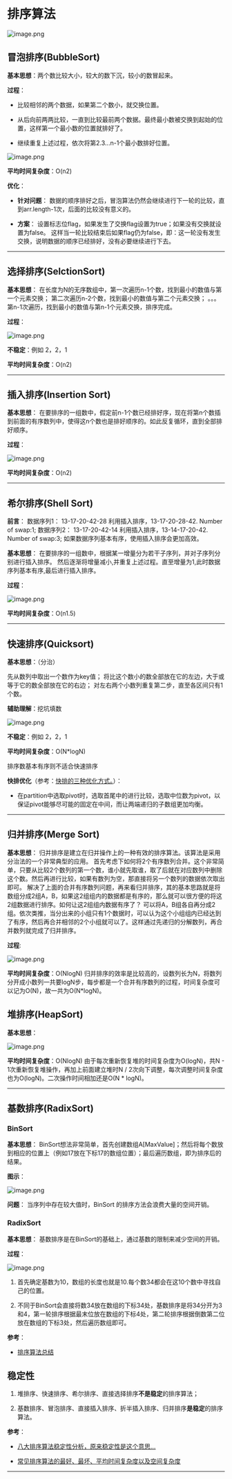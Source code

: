 # 排序算法

![image.png](https://ww1.sinaimg.cn/large/006alGmrgy1gc44gj1qytj314m0idmzp.jpg)

## 冒泡排序(BubbleSort)

**基本思想**：两个数比较大小，较大的数下沉，较小的数冒起来。

**过程**：

- 比较相邻的两个数据，如果第二个数小，就交换位置。

- 从后向前两两比较，一直到比较最前两个数据。最终最小数被交换到起始的位置，这样第一个最小数的位置就排好了。

- 继续重复上述过程，依次将第2.3...n-1个最小数排好位置。

![image.png](https://ww1.sinaimg.cn/large/006alGmrly1g9gb98xvdtj30lj0ann3q.jpg)

**平均时间复杂度**：O(n2)

**优化**：

- **针对问题**：
    数据的顺序排好之后，冒泡算法仍然会继续进行下一轮的比较，直到arr.length-1次，后面的比较没有意义的。

- **方案**：
    设置标志位flag，如果发生了交换flag设置为true；如果没有交换就设置为false。
    这样当一轮比较结束后如果flag仍为false，即：这一轮没有发生交换，说明数据的顺序已经排好，没有必要继续进行下去。

---

## 选择排序(SelctionSort)

**基本思想**：
在长度为N的无序数组中，第一次遍历n-1个数，找到最小的数值与第一个元素交换；
第二次遍历n-2个数，找到最小的数值与第二个元素交换；
。。。
第n-1次遍历，找到最小的数值与第n-1个元素交换，排序完成。

**过程**：

![image.png](https://ww1.sinaimg.cn/large/006alGmrly1g9gbd69tzkj30lk0ay0vc.jpg)

**不稳定**：例如 2，2，1

**平均时间复杂度**：O(n2)

---

## 插入排序(Insertion Sort)

**基本思想**：
在要排序的一组数中，假定前n-1个数已经排好序，现在将第n个数插到前面的有序数列中，使得这n个数也是排好顺序的。如此反复循环，直到全部排好顺序。

**过程**：

![image.png](https://ww1.sinaimg.cn/large/006alGmrly1g9gbf3jby6j30lz0ie77b.jpg)

**平均时间复杂度**：O(n2)

---

## 希尔排序(Shell Sort)

**前言**：
数据序列1： 13-17-20-42-28 利用插入排序，13-17-20-28-42. Number of swap:1;
数据序列2： 13-17-20-42-14 利用插入排序，13-14-17-20-42. Number of swap:3;
如果数据序列基本有序，使用插入排序会更加高效。

**基本思想**：
在要排序的一组数中，根据某一增量分为若干子序列，并对子序列分别进行插入排序。
然后逐渐将增量减小,并重复上述过程。直至增量为1,此时数据序列基本有序,最后进行插入排序。

**过程**：

![image.png](https://ww1.sinaimg.cn/large/006alGmrly1g9gbmlrb3kj30ki0bntal.jpg)

**平均时间复杂度**：O(n1.5)

---

## 快速排序(Quicksort)

**基本思想**：（分治）

先从数列中取出一个数作为key值；
将比这个数小的数全部放在它的左边，大于或等于它的数全部放在它的右边；
对左右两个小数列重复第二步，直至各区间只有1个数。

**辅助理解**：挖坑填数

![image.png](https://ww1.sinaimg.cn/large/006alGmrly1g9gbsymy07j30m80gx406.jpg)

**不稳定**：例如 2，2，1

**平均时间复杂度**：O(N*logN)

排序数基本有序则不适合快速排序

**快排优化**（参考：[快排的三种优化方式。](https://blog.csdn.net/foreveyking/article/details/81544250)）：

- 在partition中选取pivot时，选取首尾中的进行比较，选取中位数为pivot，以保证pivot能够尽可能的固定在中间，而让两端递归的子数组更加均衡。

---

## 归并排序(Merge Sort)

**基本思想**：
归并排序是建立在归并操作上的一种有效的排序算法。该算法是采用分治法的一个非常典型的应用。
首先考虑下如何将2个有序数列合并。这个非常简单，只要从比较2个数列的第一个数，谁小就先取谁，取了后就在对应数列中删除这个数。然后再进行比较，如果有数列为空，那直接将另一个数列的数据依次取出即可。
解决了上面的合并有序数列问题，再来看归并排序，其的基本思路就是将数组分成2组A，B，如果这2组组内的数据都是有序的，那么就可以很方便的将这2组数据进行排序。如何让这2组组内数据有序了？
可以将A，B组各自再分成2组。依次类推，当分出来的小组只有1个数据时，可以认为这个小组组内已经达到了有序，然后再合并相邻的2个小组就可以了。这样通过先递归的分解数列，再合并数列就完成了归并排序。

**过程**:

![image.png](https://ww1.sinaimg.cn/large/006alGmrly1g9gbwu3zpnj30gv09njs5.jpg)

**平均时间复杂度**：O(NlogN)
归并排序的效率是比较高的，设数列长为N，将数列分开成小数列一共要logN步，每步都是一个合并有序数列的过程，时间复杂度可以记为O(N)，故一共为O(N*logN)。

## 堆排序(HeapSort)

**基本思想**：

![image.png](https://ww1.sinaimg.cn/large/006alGmrly1g9gctjc68pj30in0n2wke.jpg)

**平均时间复杂度**：O(NlogN)
由于每次重新恢复堆的时间复杂度为O(logN)，共N - 1次重新恢复堆操作，再加上前面建立堆时N / 2次向下调整，每次调整时间复杂度也为O(logN)。二次操作时间相加还是O(N * logN)。

---

## 基数排序(RadixSort)

### BinSort

**基本思想**：
BinSort想法非常简单，首先创建数组A[MaxValue]；然后将每个数放到相应的位置上（例如17放在下标17的数组位置）；最后遍历数组，即为排序后的结果。

**图示**：

![image.png](https://ww1.sinaimg.cn/large/006alGmrly1g9gcz1q7moj30l60cigmn.jpg)

**问题**： 当序列中存在较大值时，BinSort 的排序方法会浪费大量的空间开销。

### RadixSort

**基本思想**： 基数排序是在BinSort的基础上，通过基数的限制来减少空间的开销。

**过程**：

![image.png](https://ww1.sinaimg.cn/large/006alGmrly1g9gd01noj8j30l80me7ae.jpg)

1. 首先确定基数为10，数组的长度也就是10.每个数34都会在这10个数中寻找自己的位置。

2. 不同于BinSort会直接将数34放在数组的下标34处，基数排序是将34分开为3和4，第一轮排序根据最末位放在数组的下标4处，第二轮排序根据倒数第二位放在数组的下标3处，然后遍历数组即可。

**参考**：

- [排序算法总结](https://www.runoob.com/w3cnote/sort-algorithm-summary.html)

## 稳定性

1. 堆排序、快速排序、希尔排序、直接选择排序**不是稳定**的排序算法；

2. 基数排序、冒泡排序、直接插入排序、折半插入排序、归并排序**是稳定**的排序算法。

**参考**：

- [八大排序算法稳定性分析，原来稳定性是这个意思...](https://zhuanlan.zhihu.com/p/36120420)

- [常见排序算法的最好、最坏、平均时间复杂度以及空间复杂度](https://blog.csdn.net/Big_Rotor/article/details/97971263)

---
